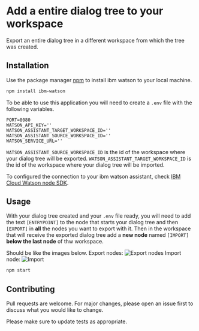 # Add a entire dialog tree to your workspace

Export an entire dialog tree in a different workspace from which the tree was created.

## Installation

Use the package manager [npm](https://www.npmjs.com/package/ibm-watson) to install ibm watson to your local machine.

```bash
npm install ibm-watson
```
To be able to use this application you will need to create a `.env` file with the following variables.

```.env
PORT=8080
WATSON_API_KEY=''
WATSON_ASSISTANT_TARGET_WORKSPACE_ID=''
WATSON_ASSISTANT_SOURCE_WORKSPACE_ID=''
WATSON_SERVICE_URL=''
```

`WATSON_ASSISTANT_SOURCE_WORKSPACE_ID` is the id of the workspace where your dialog tree will be exported.
`WATSON_ASSISTANT_TARGET_WORKSPACE_ID` is the id of the workspace where your dialog tree will be imported.

To configured the connection to your ibm watson assistant, check [IBM Cloud Watson node SDK](https://github.com/watson-developer-cloud/node-sdk#assistant-v1).

## Usage
With your dialog tree created and your `.env` file ready, you will need to add the text `[ENTRYPOINT]` to the node that starts your dialog tree and then `[EXPORT]` in **all** the nodes you want to export with it. Then in the workspace that will receive the exported dialog tree add a **new node** named `[IMPORT]` **below the last node** of thw workspace.

Should be like the images below.
Export nodes:
![Export nodes](https://github.com/PedroSales117/node-ts-watson-add-dialog-service/blob/feature/addCreateDialogTree/readme/export_nodes.png?raw=true)
Import node:
![Import](https://github.com/PedroSales117/node-ts-watson-add-dialog-service/blob/feature/addCreateDialogTree/readme/import.png?raw=true)

```bash
npm start
```

## Contributing
Pull requests are welcome. For major changes, please open an issue first to discuss what you would like to change.

Please make sure to update tests as appropriate.